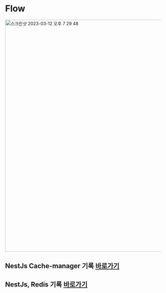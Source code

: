 # Flow

<img width="752" alt="스크린샷 2023-03-12 오후 7 29 48" src="https://user-images.githubusercontent.com/106916440/224538904-730dc666-abbc-45b9-a017-b4f30b1613a2.png">

## NestJs Cache-manager 기록 [바로가기](https://hssm93.tistory.com/entry/NestJs-Redis-String-Type-%EA%B8%B0%EB%A1%9D)

## NestJs, Redis 기록 [바로가기](https://hssm93.tistory.com/manage/posts)

